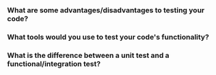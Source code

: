 
### What are some advantages/disadvantages to testing your code?

### What tools would you use to test your code's functionality?

### What is the difference between a unit test and a functional/integration test?
